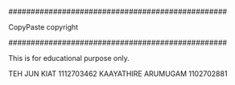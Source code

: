 #################################################

CopyPaste copyright

#################################################

This is for educational purpose only.

TEH JUN KIAT         1112703462
KAAYATHIRE ARUMUGAM  1102702881
